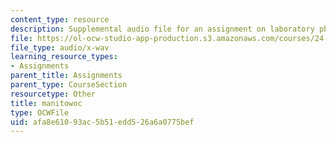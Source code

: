 ```yaml
---
content_type: resource
description: Supplemental audio file for an assignment on laboratory phonology.
file: https://ol-ocw-studio-app-production.s3.amazonaws.com/courses/24-910-topics-in-linguistic-theory-laboratory-phonology-spring-2007/afa8e61093ac5b51edd526a6a0775bef_manitowoc.wav
file_type: audio/x-wav
learning_resource_types:
- Assignments
parent_title: Assignments
parent_type: CourseSection
resourcetype: Other
title: manitowoc
type: OCWFile
uid: afa8e610-93ac-5b51-edd5-26a6a0775bef
---
```

